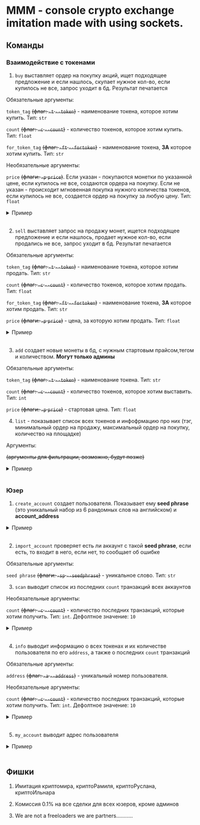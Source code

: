 # MMM - console crypto exchange imitation made with using sockets.

## Команды

### Взаимодействие с токенами

1. ```buy``` выставляет ордер на покупку акций, ищет подходящее предложение и если нашлось, скупает нужное кол-во, если купилось не все, запрос уходит в бд. Результат печатается


Обязательные аргументы:

```token_tag``` ~~(флаг: ```-t``` ```--token```)~~ - наименование токена, которое хотим купить. Тип: ```str```

```count``` ~~(флаг: ```-c``` ```--count```)~~ - количество токенов, которое хотим купить. Тип: ```float```

```for_token_tag``` ~~(флаг: ```-ft``` ```--fortoken```)~~ - наименование токена, **ЗА** которое хотим купить. Тип: ```str```

Необязательные аргументы:

```price``` ~~(флаги: ```-p``` ```price```)~~. Если указан - покупаются монетки по указанной цене, если купилось не все, создаются ордера на покупку. Если не указан - происходит мгновенная покупка нужного количества токенов, если купилось не все, создается ордер на покупку за любую цену. Тип: ```float```

<details>
  <summary>Пример</summary>
  
    Bought 234.233 BTR for 2893.233 USD

    Bought 23.233 BTR for 289.22343 BTN

    Bought 12.233 BTR for 145.9681 USD

    Placed 234.234 BTR to buy for 23479.23453 USD

</details>
&nbsp;

2. ```sell``` выставляет запрос на продажу монет, ищется подходящее предложение и если нашлось, продает нужное кол-во, если продались не все, запрос уходит в бд. Результат печатается

Обязательные аргументы:

```token_tag``` ~~(флаг: ```-t``` ```--token```)~~ - наименование токена, которое хотим продать. Тип: ```str```

```count``` ~~(флаг: ```-c``` ```--count```)~~ - количество токенов, которое хотим продать. Тип: ```float```

```for_token_tag``` ~~(флаг: ```-ft``` ```--fortoken```)~~ - наименование токена, **ЗА** которое хотим продать. Тип: ```str```

```price``` ~~(флаги: ```-p``` ```price```)~~ - цена, за которую хотим продать. Тип: ```float```

<details>
  <summary>Пример</summary>
  
    Sold 234.233 BTR for 2893.233 USD

    Sold 23.233 BTR for 289.22343 USD

    Sold 12.233 BTR for 145.9681 USD

    Placed 234.234 BTR to sell for 23479.23453 USD

</details>
&nbsp;

3. ```add``` создает новые монеты в бд, с нужным стартовым прайсом,тегом и количеством. **Могут только админы**

Обязательные аргументы:

```token_tag``` ~~(флаг: ```-t``` ```--token```)~~ - наименование токена. Тип: ```str```

```count``` ~~(флаг: ```-c``` ```--count```)~~ - количество токенов, которое хотим выставить. Тип: ```int```

```price``` ~~(флаги: ```-p``` ```price```)~~ - стартовая цена. Тип: ```float```

4. ```list``` - показывает список всех токенов и инфофрмацию про них (тэг, минимальный ордер на продажу, максимальный ордер на покупку, количество на площадке) 

Аргументы:

~~(аргументы для фильтрации, возможно, будут позже)~~ 

<details>
  <summary>Пример</summary>
  
    token_tag       max_buy_order       min_sell_order      quantity

    BTR             78.0328             78.0423             283923
    GTR             738.29              740.87              3209
    KHER            287.982             288.109             283423289

</details>
&nbsp;

### Юзер

1. ```create_account``` создает пользователя. Показывает ему **seed phrase** (это уникальный набор из 6 рандомных слов на английском) и **account_address** 

<details>
  <summary>Пример</summary>
  
    address: 0x2387hf823uf

    seed phrase: red garden awesome run chocolate nice

</details>
&nbsp;

2. ```import_account``` проверяет есть ли аккаунт с такой **seed phrase**, если есть, то входит в него, если нет, то сообщает об ошибке

Обязательные аргументы:

```seed phrase``` ~~(флаги: ```-sp``` ```--seedphrase```)~~ - уникальное слово. Тип: ```str```

3. ```scan``` выводит список из последних ```count``` транзакций всех аккаунтов

Необязательные аргументы:

```count``` ~~(флаг: ```-c``` ```--count```)~~ - количество последних транзакций, которые хотим получить. Тип: ```int```. Дефолтное значение: ```10```

<details>
  <summary>Пример</summary>
  
    sender_address      receiver_address    token_tag   count   

    0x2387hf823uf       0x3k29hf8i93        BTR         666.29889

    0x2h4982h294        0x2839fh293         GTR         32.026

    0x2387hf823uf       0x3k29hf8i93        MPS         224.2396

</details>
&nbsp;

4. ```info``` выводит информацию о всех токенах и их количестве пользователя по его ```address```, а также о последних ```count``` транзакций

Обязательные аргументы:

```address``` ~~(флаг: ```-a``` ```--address```)~~ - уникальный номер пользователя.

Необязательные аргументы:

```count``` ~~(флаг: ```-c``` ```--count```)~~ - количество последних транзакций, которые хотим получить. Тип: ```int```. Дефолтное значение: ```10```

<details>
  <summary>Пример</summary>

    token_tag       count

    BTR             666.32648

    TWT             3942.23

    BNB             91.789

  
    sender_address      receiver_address    token_tag   count   

    x2387hf823uf        0x3k29hf8i93        BTR            666.29889

    0x2387hf823uf       0x2839fh293         GTR            32.026

    0x2387hf823uf       0x2h4982h29         MPS            224.2396

</details>
&nbsp;

5. ```my_account``` выводит адрес пользователя

<details>
  <summary>Пример</summary>

    0x2387hf823uf

</details>
&nbsp;

## Фишки

1. Имитация криптомира, криптоРамиля, криптоРуслана, криптоИльнара

2. Комиссия 0.1% на все сделки для всех юзеров, кроме админов

3. We are not a freeloaders we are partners...........
